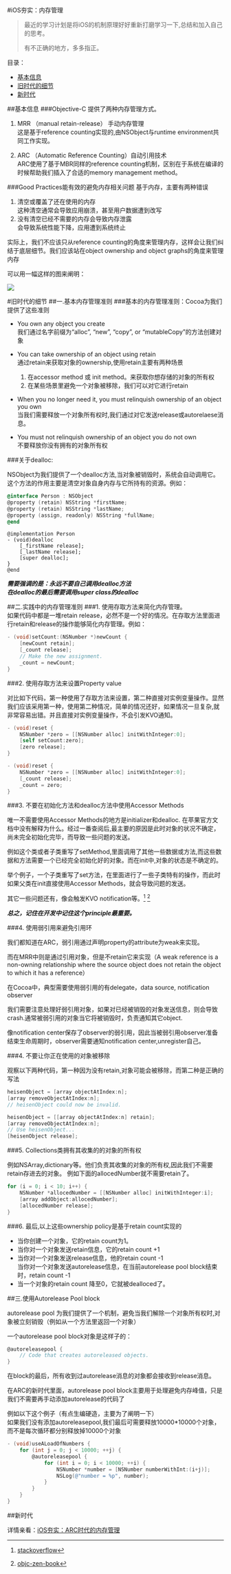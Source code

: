 #iOS夯实：内存管理

> 最近的学习计划是将iOS的机制原理好好重新打磨学习一下,总结和加入自己的思考。
> 
> 有不正确的地方，多多指正。


目录：  
- [基本信息](#基本信息) 
- [旧时代的细节](#旧时代的细节)
- [新时代](#新时代)




##基本信息
###Objective-C 提供了两种内存管理方式。

1. MRR （manual retain-release） 手动内存管理  
	这是基于reference counting实现的,由NSObject与runtime environment共同工作实现。
	
2. ARC （Automatic Reference Counting）自动引用技术  
 	ARC使用了基于MBR同样的reference counting机制，区别在于系统在编译的时候帮助我们插入了合适的memory management method。
 	
###Good Practices能有效的避免内存相关问题
基于内存，主要有两种错误 
 
1. 清空或覆盖了还在使用的内存  
	这种清空通常会导致应用崩溃，甚至用户数据遭到改写  
2. 没有清空已经不需要的内存会导致内存泄露  
   会导致系统性能下降，应用遭到系统终止
 
实际上，我们不应该只从reference counting的角度来管理内存，这样会让我们纠结于底层细节。我们应该站在object ownership and object graphs的角度来管理内存

可以用一幅这样的图来阐明：

![](memory_management.png)

#旧时代的细节
##一.基本内存管理准则
###基本的内存管理准则：Cocoa为我们提供了这些准则

-  You own any object you create  
	我们通过名字前缀为“alloc”, “new”, “copy”, or “mutableCopy”的方法创建对象
	
- You can take ownership of an object using retain  
  通过retain来获取对象的ownership,使用retain主要有两种场景  
  1. 在accessor method 或 init method。来获取你想存储的对象的所有权
  2. 在某些场景里避免一个对象被移除，我们可以对它进行retain

- When you no longer need it, you must relinquish ownership of an object you own  
  当我们需要释放一个对象所有权时,我们通过对它发送release或autorelaese消息。
  
- You must not relinquish ownership of an object you do not own  
  不要释放你没有拥有的对象所有权
  
###关于dealloc:
 
 NSObject为我们提供了一个dealloc方法,当对象被销毁时，系统会自动调用它。这个方法的作用主要是清空对象自身内存与它所持有的资源。例如：
 
 ~~~objective-c
 @interface Person : NSObject
@property (retain) NSString *firstName;
@property (retain) NSString *lastName;
@property (assign, readonly) NSString *fullName;
@end
~~~
~~~
@implementation Person
- (void)dealloc
    [_firstName release];
    [_lastName release];
    [super dealloc];
}
@end
 ~~~
 
***需要强调的是：永远不要自己调用dealloc方法***  
***在dealloc的最后需要调用super class的dealloc***

##二.实践中的内存管理准则
###1. 使用存取方法来简化内存管理。  
	如果代码中都是一堆retain release，必然不是一个好的情况。在存取方法里面进行retain和release的操作能够简化内存管理。例如：
	
~~~objective-c
- (void)setCount:(NSNumber *)newCount {
    [newCount retain];
    [_count release];
    // Make the new assignment.
    _count = newCount;
}
~~~

###2. 使用存取方法来设置Property value

对比如下代码，第一种使用了存取方法来设置，第二种直接对实例变量操作。显然我们应该采用第一种，使用第二种情况，简单的情况还好，如果情况一旦复杂,就非常容易出错。并且直接对实例变量操作，不会引发KVO通知。

~~~objective-c
- (void)reset {
    NSNumber *zero = [[NSNumber alloc] initWithInteger:0];
    [self setCount:zero];
    [zero release];
}

- (void)reset {
    NSNumber *zero = [[NSNumber alloc] initWithInteger:0];
    [_count release];
    _count = zero;
}
~~~

###3. 不要在初始化方法和dealloc方法中使用Accessor Methods

  唯一不需要使用Accessor Methods的地方是initializer和dealloc.
  在苹果官方文档中没有解释为什么。经过一番查阅后,最主要的原因是此时对象的状况不确定，尚未完全初始化完毕，而导致一些问题的发送。
  
  例如这个类或者子类重写了setMethod,里面调用了其他一些数据或方法,而这些数据和方法需要一个已经完全初始化好的对象。而在init中,对象的状态是不确定的。
  
  举个例子，一个子类重写了set方法，在里面进行了一些子类特有的操作，而此时如果父类在init直接使用Accessor Methods，就会导致问题的发送。
  
  其它一些问题还有，像会触发KVO notification等。[^1]       [^2]
  
  ***总之，记住在开发中记住这个principle最重要。***
  
[^1]: [stackoverflow](http://stackoverflow.com/questions/8056188/should-i-refer-to-self-property-in-the-init-method-with-arc/8056260#8056260)
[^2]: [objc-zen-book](https://github.com/objc-zen/objc-zen-book)

###4. 使用弱引用来避免引用环

我们都知道在ARC，弱引用通过声明property的attribute为weak来实现。  

而在MRR中则是通过引用对象，但是不retain它来实现（A weak reference is a non-owning relationship where the source object does not retain the object to which it has a reference）

在Cocoa中，典型需要使用弱引用的有delegate，data source, notification observer

我们需要注意处理好弱引用对象，如果对已经被销毁的对象发送信息，则会导致crash.通常被弱引用的对象当它将被销毁时，负责通知其它object.

像notification center保存了observer的弱引用，因此当被弱引用observer准备结束生命周期时，observer需要通知notification center,unregister自己。

###4. 不要让你正在使用的对象被移除

观察以下两种代码，第一种因为没有retain,对象可能会被移除，而第二种是正确的写法

~~~objective-c
heisenObject = [array objectAtIndex:n];
[array removeObjectAtIndex:n];
// heisenObject could now be invalid.

heisenObject = [[array objectAtIndex:n] retain];
[array removeObjectAtIndex:n];
// Use heisenObject...
[heisenObject release];
~~~

###5. Collections类拥有其收集的的对象的所有权

例如NSArray,dictionary等。他们负责其收集的对象的所有权,因此我们不需要retain存进去的对象。
例如下面的allocedNumber就不需要retain了。

~~~objective-c
for (i = 0; i < 10; i++) {
    NSNumber *allocedNumber = [[NSNumber alloc] initWithInteger:i];
    [array addObject:allocedNumber];
    [allocedNumber release];
}
~~~

###6. 最后,以上这些ownership policy是基于retain count实现的

- 当你创建一个对象，它的retain count为1。
- 当你对一个对象发送retain信息，它的retain count +1 
- 当你对一个对象发送release信息，他的retain count -1  
  当你对一个对象发送autorelease信息，在当前autorelease pool block结束时，retain count -1
- 当一个对象的retain count 降至0，它就被dealloced了。


##三.使用Autorelease Pool block

autorelease pool 为我们提供了一个机制，避免当我们解除一个对象所有权时,对象被立刻销毁（例如从一个方法里返回一个对象）

一个autorelease pool block对象是这样子的：

~~~objective-c
@autoreleasepool {
    // Code that creates autoreleased objects.
}
~~~
在block的最后，所有收到过autorelease消息的对象都会接收到release消息。

在ARC的新时代里面，autorelease pool block主要用于处理避免内存峰值，只是我们不需要再手动添加autorelease的代码了

例如以下这个例子（有点生编硬造，主要为了阐明一下）  
如果我们没有添加autoreleasepool,我们最后可需要释放10000*10000个对象，而不是每次循环都分别释放掉10000个对象

~~~objective-c
- (void)useALoadOfNumbers {
    for (int j = 0; j < 10000; ++j) {
        @autoreleasepool {
            for (int i = 0; i < 10000; ++i) {
                NSNumber *number = [NSNumber numberWithInt:(i+j)];
                NSLog(@"number = %p", number);
            }
        }
    }
}
~~~

##新时代

详情亲看：[iOS夯实：ARC时代的内存管理](https://github.com/100mango/zen/blob/master/iOS%E5%A4%AF%E5%AE%9E%EF%BC%9AARC%E6%97%B6%E4%BB%A3%E7%9A%84%E5%86%85%E5%AD%98%E7%AE%A1%E7%90%86/%23iOS%E5%A4%AF%E5%AE%9E%EF%BC%9AARC%E6%97%B6%E4%BB%A3%E7%9A%84%E5%86%85%E5%AD%98%E7%AE%A1%E7%90%86.md)

